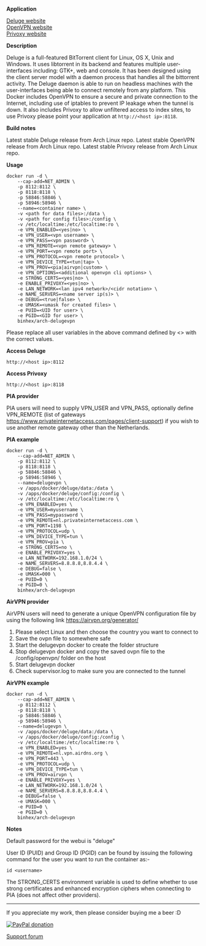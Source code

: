 **Application**

[Deluge website](http://deluge-torrent.org/)  
[OpenVPN website](https://openvpn.net/)  
[Privoxy website](http://www.privoxy.org/)

**Description**

Deluge is a full-featured ​BitTorrent client for Linux, OS X, Unix and Windows. It uses ​libtorrent in its backend and features multiple user-interfaces including: GTK+, web and console. It has been designed using the client server model with a daemon process that handles all the bittorrent activity. The Deluge daemon is able to run on headless machines with the user-interfaces being able to connect remotely from any platform. This Docker includes OpenVPN to ensure a secure and private connection to the Internet, including use of iptables to prevent IP leakage when the tunnel is down. It also includes Privoxy to allow unfiltered access to index sites, to use Privoxy please point your application at `http://<host ip>:8118`.

**Build notes**

Latest stable Deluge release from Arch Linux repo.
Latest stable OpenVPN release from Arch Linux repo.
Latest stable Privoxy release from Arch Linux repo.

**Usage**
```
docker run -d \
    --cap-add=NET_ADMIN \
    -p 8112:8112 \
    -p 8118:8118 \
    -p 58846:58846 \
    -p 58946:58946 \
    --name=<container name> \
    -v <path for data files>:/data \
    -v <path for config files>:/config \
    -v /etc/localtime:/etc/localtime:ro \
    -e VPN_ENABLED=<yes|no> \
    -e VPN_USER=<vpn username> \
    -e VPN_PASS=<vpn password> \
    -e VPN_REMOTE=<vpn remote gateway> \
    -e VPN_PORT=<vpn remote port> \
    -e VPN_PROTOCOL=<vpn remote protocol> \
    -e VPN_DEVICE_TYPE=<tun|tap> \
    -e VPN_PROV=<pia|airvpn|custom> \
    -e VPN_OPTIONS=<additional openvpn cli options> \
    -e STRONG_CERTS=<yes|no> \
    -e ENABLE_PRIVOXY=<yes|no> \
    -e LAN_NETWORK=<lan ipv4 network>/<cidr notation> \
    -e NAME_SERVERS=<name server ip(s)> \
    -e DEBUG=<true|false> \
    -e UMASK=<umask for created files> \
    -e PUID=<UID for user> \
    -e PGID=<GID for user> \
    binhex/arch-delugevpn
```

Please replace all user variables in the above command defined by <> with the correct values.

**Access Deluge**

`http://<host ip>:8112`

**Access Privoxy**

`http://<host ip>:8118`

**PIA provider**

PIA users will need to supply VPN_USER and VPN_PASS, optionally define VPN_REMOTE (list of gateways https://www.privateinternetaccess.com/pages/client-support) if you wish to use another remote gateway other than the Netherlands.

**PIA example**
```
docker run -d \
    --cap-add=NET_ADMIN \
    -p 8112:8112 \
    -p 8118:8118 \
    -p 58846:58846 \
    -p 58946:58946 \
    --name=delugevpn \
    -v /apps/docker/deluge/data:/data \
    -v /apps/docker/deluge/config:/config \
    -v /etc/localtime:/etc/localtime:ro \
    -e VPN_ENABLED=yes \
    -e VPN_USER=myusername \
    -e VPN_PASS=mypassword \
    -e VPN_REMOTE=nl.privateinternetaccess.com \
    -e VPN_PORT=1198 \
    -e VPN_PROTOCOL=udp \
    -e VPN_DEVICE_TYPE=tun \
    -e VPN_PROV=pia \
    -e STRONG_CERTS=no \
    -e ENABLE_PRIVOXY=yes \
    -e LAN_NETWORK=192.168.1.0/24 \
    -e NAME_SERVERS=8.8.8.8,8.8.4.4 \
    -e DEBUG=false \
    -e UMASK=000 \
    -e PUID=0 \
    -e PGID=0 \
    binhex/arch-delugevpn
```

**AirVPN provider**

AirVPN users will need to generate a unique OpenVPN configuration file by using the following link https://airvpn.org/generator/

1. Please select Linux and then choose the country you want to connect to
2. Save the ovpn file to somewhere safe
3. Start the delugevpn docker to create the folder structure
4. Stop delugevpn docker and copy the saved ovpn file to the /config/openvpn/ folder on the host
5. Start delugevpn docker
6. Check supervisor.log to make sure you are connected to the tunnel

**AirVPN example**
```
docker run -d \
    --cap-add=NET_ADMIN \
    -p 8112:8112 \
    -p 8118:8118 \
    -p 58846:58846 \
    -p 58946:58946 \
    --name=delugevpn \
    -v /apps/docker/deluge/data:/data \
    -v /apps/docker/deluge/config:/config \
    -v /etc/localtime:/etc/localtime:ro \
    -e VPN_ENABLED=yes \
    -e VPN_REMOTE=nl.vpn.airdns.org \
    -e VPN_PORT=443 \
    -e VPN_PROTOCOL=udp \
    -e VPN_DEVICE_TYPE=tun \
    -e VPN_PROV=airvpn \
    -e ENABLE_PRIVOXY=yes \
    -e LAN_NETWORK=192.168.1.0/24 \
    -e NAME_SERVERS=8.8.8.8,8.8.4.4 \
    -e DEBUG=false \
    -e UMASK=000 \
    -e PUID=0 \
    -e PGID=0 \
    binhex/arch-delugevpn
```

**Notes**

Default password for the webui is "deluge"

User ID (PUID) and Group ID (PGID) can be found by issuing the following command for the user you want to run the container as:-

```
id <username>
```

The STRONG_CERTS environment variable is used to define whether to use strong certificates and enhanced encryption ciphers when connecting to PIA (does not affect other providers).
___
If you appreciate my work, then please consider buying me a beer  :D

[![PayPal donation](https://www.paypal.com/en_US/i/btn/btn_donate_SM.gif)](https://www.paypal.com/cgi-bin/webscr?cmd=_s-xclick&hosted_button_id=MM5E27UX6AUU4)

[Support forum](http://lime-technology.com/forum/index.php?topic=45812.0)
